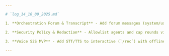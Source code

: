 ```yaml
---

# `log_14_10_09_2025.md`

1. **Orchestration Forum & Transcript** - Add forum messages (system/user/agent) and return transcript with results and metrics.

2. **Security Policy & Redaction** - Allowlist agents and cap rounds via ENV; redact secrets in transcripts/history.

3. **Voice S2S MVP** - Add STT/TTS to interactive (`/rec`) with offline Vosk + SAPI5 and safe defaults.

---
```


